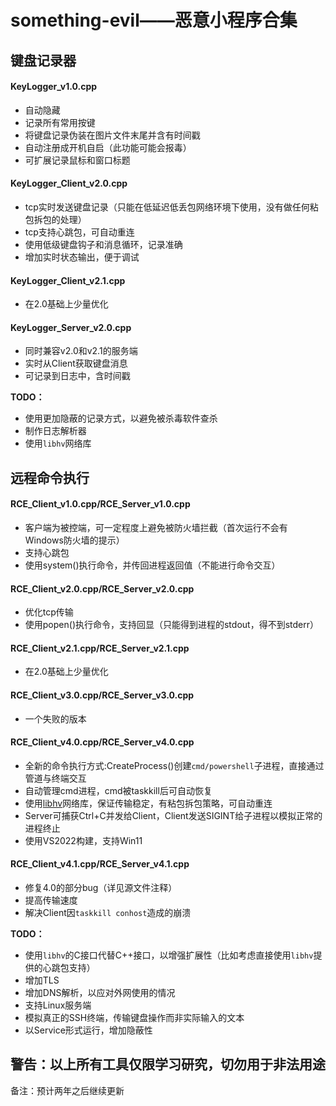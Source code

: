 # something-evil——恶意小程序合集
## 键盘记录器
#### KeyLogger_v1.0.cpp
+ 自动隐藏
+ 记录所有常用按键
+ 将键盘记录伪装在图片文件末尾并含有时间戳
+ 自动注册成开机自启（此功能可能会报毒）
+ 可扩展记录鼠标和窗口标题

#### KeyLogger_Client_v2.0.cpp
+ tcp实时发送键盘记录（只能在低延迟低丢包网络环境下使用，没有做任何粘包拆包的处理）
+ tcp支持心跳包，可自动重连
+ 使用低级键盘钩子和消息循环，记录准确
+ 增加实时状态输出，便于调试

#### KeyLogger_Client_v2.1.cpp
+ 在2.0基础上少量优化

#### KeyLogger_Server_v2.0.cpp
+ 同时兼容v2.0和v2.1的服务端
+ 实时从Client获取键盘消息
+ 可记录到日志中，含时间戳

**TODO：**
+ 使用更加隐蔽的记录方式，以避免被杀毒软件查杀
+ 制作日志解析器
+ 使用```libhv```网络库


## 远程命令执行
#### RCE_Client_v1.0.cpp/RCE_Server_v1.0.cpp
+ 客户端为被控端，可一定程度上避免被防火墙拦截（首次运行不会有Windows防火墙的提示）
+ 支持心跳包
+ 使用system()执行命令，并传回进程返回值（不能进行命令交互）

#### RCE_Client_v2.0.cpp/RCE_Server_v2.0.cpp
+ 优化tcp传输
+ 使用popen()执行命令，支持回显（只能得到进程的stdout，得不到stderr）

#### RCE_Client_v2.1.cpp/RCE_Server_v2.1.cpp
+ 在2.0基础上少量优化

#### RCE_Client_v3.0.cpp/RCE_Server_v3.0.cpp
+ 一个失败的版本

#### RCE_Client_v4.0.cpp/RCE_Server_v4.0.cpp
+ 全新的命令执行方式:CreateProcess()创建```cmd/powershell```子进程，直接通过管道与终端交互
+ 自动管理cmd进程，cmd被taskkill后可自动恢复
+ 使用[libhv](https://github.com/ithewei/libhv)网络库，保证传输稳定，有粘包拆包策略，可自动重连
+ Server可捕获Ctrl+C并发给Client，Client发送SIGINT给子进程以模拟正常的进程终止
+ 使用VS2022构建，支持Win11

#### RCE_Client_v4.1.cpp/RCE_Server_v4.1.cpp
+ 修复4.0的部分bug（详见源文件注释）
+ 提高传输速度
+ 解决Client因```taskkill conhost```造成的崩溃

**TODO：**
+ 使用```libhv```的C接口代替C++接口，以增强扩展性（比如考虑直接使用```libhv```提供的心跳包支持）
+ 增加TLS
+ 增加DNS解析，以应对外网使用的情况
+ 支持Linux服务端
+ 模拟真正的SSH终端，传输键盘操作而非实际输入的文本
+ 以Service形式运行，增加隐蔽性

## 警告：以上所有工具仅限学习研究，切勿用于非法用途

备注：预计两年之后继续更新

